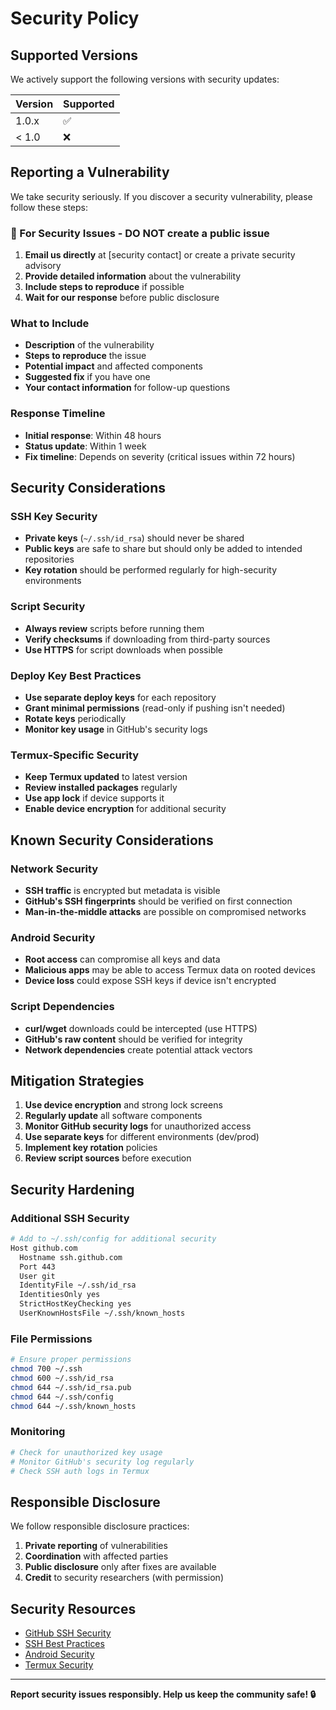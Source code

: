 # Security Policy

## Supported Versions

We actively support the following versions with security updates:

| Version | Supported          |
| ------- | ------------------ |
| 1.0.x   | :white_check_mark: |
| < 1.0   | :x:                |

## Reporting a Vulnerability

We take security seriously. If you discover a security vulnerability, please follow these steps:

### 🚨 For Security Issues - DO NOT create a public issue

1. **Email us directly** at [security contact] or create a private security advisory
2. **Provide detailed information** about the vulnerability
3. **Include steps to reproduce** if possible
4. **Wait for our response** before public disclosure

### What to Include

- **Description** of the vulnerability
- **Steps to reproduce** the issue
- **Potential impact** and affected components
- **Suggested fix** if you have one
- **Your contact information** for follow-up questions

### Response Timeline

- **Initial response**: Within 48 hours
- **Status update**: Within 1 week
- **Fix timeline**: Depends on severity (critical issues within 72 hours)

## Security Considerations

### SSH Key Security

- **Private keys** (`~/.ssh/id_rsa`) should never be shared
- **Public keys** are safe to share but should only be added to intended repositories
- **Key rotation** should be performed regularly for high-security environments

### Script Security

- **Always review** scripts before running them
- **Verify checksums** if downloading from third-party sources
- **Use HTTPS** for script downloads when possible

### Deploy Key Best Practices

- **Use separate deploy keys** for each repository
- **Grant minimal permissions** (read-only if pushing isn't needed)
- **Rotate keys** periodically
- **Monitor key usage** in GitHub's security logs

### Termux-Specific Security

- **Keep Termux updated** to latest version
- **Review installed packages** regularly
- **Use app lock** if device supports it
- **Enable device encryption** for additional security

## Known Security Considerations

### Network Security

- **SSH traffic** is encrypted but metadata is visible
- **GitHub's SSH fingerprints** should be verified on first connection
- **Man-in-the-middle attacks** are possible on compromised networks

### Android Security

- **Root access** can compromise all keys and data
- **Malicious apps** may be able to access Termux data on rooted devices
- **Device loss** could expose SSH keys if device isn't encrypted

### Script Dependencies

- **curl/wget** downloads could be intercepted (use HTTPS)
- **GitHub's raw content** should be verified for integrity
- **Network dependencies** create potential attack vectors

## Mitigation Strategies

1. **Use device encryption** and strong lock screens
2. **Regularly update** all software components
3. **Monitor GitHub security logs** for unauthorized access
4. **Use separate keys** for different environments (dev/prod)
5. **Implement key rotation** policies
6. **Review script sources** before execution

## Security Hardening

### Additional SSH Security

```bash
# Add to ~/.ssh/config for additional security
Host github.com
  Hostname ssh.github.com
  Port 443
  User git
  IdentityFile ~/.ssh/id_rsa
  IdentitiesOnly yes
  StrictHostKeyChecking yes
  UserKnownHostsFile ~/.ssh/known_hosts
```

### File Permissions

```bash
# Ensure proper permissions
chmod 700 ~/.ssh
chmod 600 ~/.ssh/id_rsa
chmod 644 ~/.ssh/id_rsa.pub
chmod 644 ~/.ssh/config
chmod 644 ~/.ssh/known_hosts
```

### Monitoring

```bash
# Check for unauthorized key usage
# Monitor GitHub's security log regularly
# Check SSH auth logs in Termux
```

## Responsible Disclosure

We follow responsible disclosure practices:

1. **Private reporting** of vulnerabilities
2. **Coordination** with affected parties
3. **Public disclosure** only after fixes are available
4. **Credit** to security researchers (with permission)

## Security Resources

- [GitHub SSH Security](https://docs.github.com/en/authentication/connecting-to-github-with-ssh)
- [SSH Best Practices](https://wiki.mozilla.org/Security/Guidelines/OpenSSH)
- [Android Security](https://source.android.com/security)
- [Termux Security](https://wiki.termux.com/wiki/Main_Page)

---

**Report security issues responsibly. Help us keep the community safe! 🔒**
